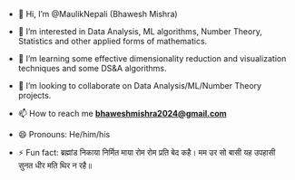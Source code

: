 - 👋 Hi, I’m @MaulikNepali (Bhawesh Mishra)
- 👀 I’m interested in Data Analysis, ML algorithms, Number Theory, Statistics and other applied forms of mathematics. 
- 🌱 I’m learning some effective dimensionality reduction and visualization techniques and some DS&A algorithms. 
- 💞️ I’m looking to collaborate on Data Analysis/ML/Number Theory projects. 
- 📫 How to reach me **bhaweshmishra2024@gmail.com**
- 😄 Pronouns: He/him/his

- ⚡ Fun fact: ब्रह्मांड निकाया निर्मित माया रोम रोम प्रति बेद कहै।
                मम उर सो बासी यह उपहासी सुनत धीर मति थिर न रहै॥ 

<!---
MaulikNepali/MaulikNepali is a ✨ special ✨ repository because its `README.md` (this file) appears on your GitHub profile.
You can click the Preview link to take a look at your changes.
--->
